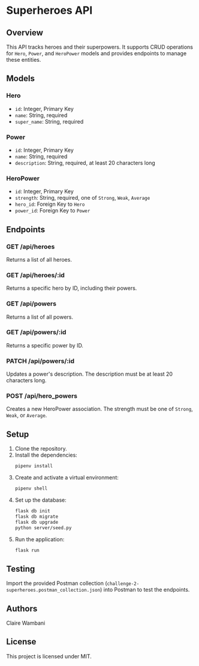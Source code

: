 # Superheroes API

## Overview

This API tracks heroes and their superpowers. It supports CRUD operations for `Hero`, `Power`, and `HeroPower` models and provides endpoints to manage these entities.

## Models

### Hero

- `id`: Integer, Primary Key
- `name`: String, required
- `super_name`: String, required

### Power

- `id`: Integer, Primary Key
- `name`: String, required
- `description`: String, required, at least 20 characters long

### HeroPower

- `id`: Integer, Primary Key
- `strength`: String, required, one of `Strong`, `Weak`, `Average`
- `hero_id`: Foreign Key to `Hero`
- `power_id`: Foreign Key to `Power`

## Endpoints

### GET /api/heroes
Returns a list of all heroes.

### GET /api/heroes/:id
Returns a specific hero by ID, including their powers.

### GET /api/powers
Returns a list of all powers.

### GET /api/powers/:id
Returns a specific power by ID.

### PATCH /api/powers/:id
Updates a power's description. The description must be at least 20 characters long.

### POST /api/hero_powers
Creates a new HeroPower association. The strength must be one of `Strong`, `Weak`, or `Average`.

## Setup

1. Clone the repository.
2. Install the dependencies:
    ```sh
    pipenv install
    ```
3. Create and activate a virtual environment:
    ```sh
    pipenv shell
    ```
4. Set up the database:
    ```sh
    flask db init
    flask db migrate
    flask db upgrade
    python server/seed.py
    ```
5. Run the application:
    ```sh
    flask run
    ```

## Testing

Import the provided Postman collection (`challenge-2-superheroes.postman_collection.json`) into Postman to test the endpoints.

## Authors
Claire Wambani

## License

This project is licensed under MIT.
